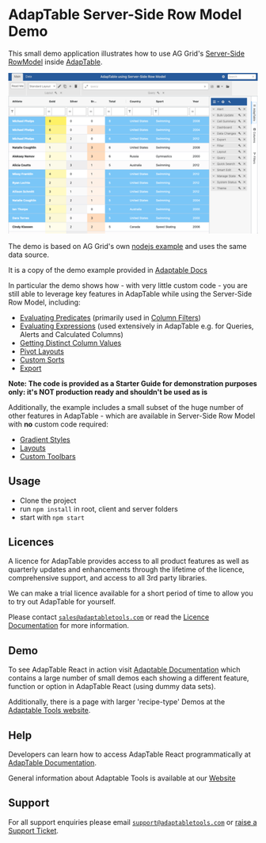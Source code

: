 # AdapTable Server-Side Row Model Demo
This small demo application illustrates how to use AG Grid's [Server-Side RowModel](https://www.ag-grid.com/javascript-data-grid/server-side-model/) inside [AdapTable](https://www.adaptabletools.com/).

![demo pic](./client/public/serverside-demo.png "Demo Pic")

The demo is based on AG Grid's own [nodejs example](https://www.ag-grid.com/react-data-grid/server-side-operations-nodejs/) and uses the same data source.

It is a copy of the demo example provided in [Adaptable Docs](https://docs.adaptabletools.com/guide/dev-guide-row-models-server-overview)

In particular the demo shows how - with very little custom code - you are still able to leverage key features in AdapTable while using the Server-Side Row Model, including:

- [Evaluating Predicates](https://docs.adaptabletools.com/guide/adaptable-predicate) (primarily used in [Column Filters](https://docs.adaptabletools.com/guide/handbook-column-filter))
- [Evaluating Expressions](https://docs.adaptabletools.com/guide/adaptable-ql-expression) (used extensively in AdapTable e.g. for Queries, Alerts and Calculated Columns)
- [Getting Distinct Column Values](https://docs.adaptabletools.com/guide/dev-guide-tutorial-column-values)
- [Pivot Layouts](https://docs.adaptabletools.com/guide/handbook-layouts-pivot)
- [Custom Sorts](https://docs.adaptabletools.com/guide/handbook-sorting-custom)
- [Export](https://docs.adaptabletools.com/guide/handbook-exporting)

**Note: The code is provided as a Starter Guide for demonstration purposes only: it's NOT production ready and shouldn't be used as is**

Additionally, the example includes a small subset of the huge number of other features in AdapTable - which are available in Server-Side Row Model with **no** custom code required:

- [Gradient Styles](https://docs.adaptabletools.com/guide/handbook-styled-column-gradient)
- [Layouts](https://docs.adaptabletools.com/guide/handbook-layouts)
- [Custom Toolbars](https://docs.adaptabletools.com/guide/ui-dashboard-custom-toolbars)

## Usage

- Clone the project
- run `npm install` in root, client and server folders
- start with `npm start`

## Licences

A licence for AdapTable provides access to all product features as well as quarterly updates and enhancements through the lifetime of the licence, comprehensive support, and access to all 3rd party libraries.

We can make a trial licence available for a short period of time to allow you to try out AdapTable for yourself.

Please contact [`sales@adaptabletools.com`](mailto:sales@adaptabletools.com) or read the [Licence Documentation](https://docs.adaptabletools.com/guide/licensing) for more information.

## Demo

To see AdapTable React in action visit [Adaptable Documentation](https://docs.adaptabletools.com/) which contains a large number of small demos each showing a different feature, function or option in AdapTable React (using dummy data sets).

Additionally, there is a page with larger 'recipe-type' Demos at the [Adaptable Tools website](https://www.adaptabletools.com/demos).

## Help

Developers can learn how to access AdapTable React programmatically at [AdapTable Documentation](https://docs.adaptabletools.com).

General information about Adaptable Tools is available at our [Website](http://www.adaptabletools.com)

## Support

For all support enquiries please email [`support@adaptabletools.com`](mailto:support@adaptabletools.com) or [raise a Support Ticket](https://adaptabletools.zendesk.com/hc/en-us/requests/new).
